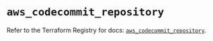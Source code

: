 # `aws_codecommit_repository`

Refer to the Terraform Registry for docs: [`aws_codecommit_repository`](https://registry.terraform.io/providers/hashicorp/aws/5.39.0/docs/resources/codecommit_repository).
